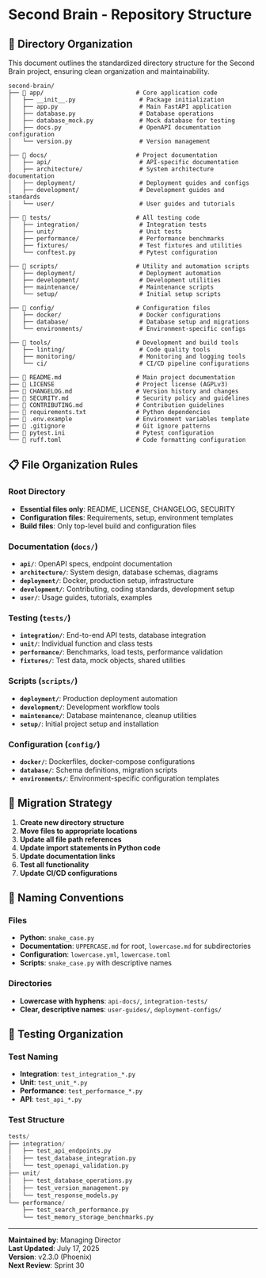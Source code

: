 # Second Brain - Repository Structure

## 📁 **Directory Organization**

This document outlines the standardized directory structure for the Second Brain project, ensuring clean organization and maintainability.

```
second-brain/
├── 📁 app/                          # Core application code
│   ├── __init__.py                  # Package initialization
│   ├── app.py                       # Main FastAPI application
│   ├── database.py                  # Database operations
│   ├── database_mock.py             # Mock database for testing
│   ├── docs.py                      # OpenAPI documentation configuration
│   └── version.py                   # Version management
│
├── 📁 docs/                         # Project documentation
│   ├── api/                         # API-specific documentation
│   ├── architecture/                # System architecture documentation
│   ├── deployment/                  # Deployment guides and configs
│   ├── development/                 # Development guides and standards
│   └── user/                        # User guides and tutorials
│
├── 📁 tests/                        # All testing code
│   ├── integration/                 # Integration tests
│   ├── unit/                        # Unit tests
│   ├── performance/                 # Performance benchmarks
│   ├── fixtures/                    # Test fixtures and utilities
│   └── conftest.py                  # Pytest configuration
│
├── 📁 scripts/                      # Utility and automation scripts
│   ├── deployment/                  # Deployment automation
│   ├── development/                 # Development utilities
│   ├── maintenance/                 # Maintenance scripts
│   └── setup/                       # Initial setup scripts
│
├── 📁 config/                       # Configuration files
│   ├── docker/                      # Docker configurations
│   ├── database/                    # Database setup and migrations
│   └── environments/                # Environment-specific configs
│
├── 📁 tools/                        # Development and build tools
│   ├── linting/                     # Code quality tools
│   ├── monitoring/                  # Monitoring and logging tools
│   └── ci/                          # CI/CD pipeline configurations
│
├── 📄 README.md                     # Main project documentation
├── 📄 LICENSE                       # Project license (AGPLv3)
├── 📄 CHANGELOG.md                  # Version history and changes
├── 📄 SECURITY.md                   # Security policy and guidelines
├── 📄 CONTRIBUTING.md               # Contribution guidelines
├── 📄 requirements.txt              # Python dependencies
├── 📄 .env.example                  # Environment variables template
├── 📄 .gitignore                    # Git ignore patterns
├── 📄 pytest.ini                    # Pytest configuration
└── 📄 ruff.toml                     # Code formatting configuration
```

## 📋 **File Organization Rules**

### **Root Directory**
- **Essential files only**: README, LICENSE, CHANGELOG, SECURITY
- **Configuration files**: Requirements, setup, environment templates
- **Build files**: Only top-level build and configuration files

### **Documentation (`docs/`)**
- **`api/`**: OpenAPI specs, endpoint documentation
- **`architecture/`**: System design, database schemas, diagrams
- **`deployment/`**: Docker, production setup, infrastructure
- **`development/`**: Contributing, coding standards, development setup
- **`user/`**: Usage guides, tutorials, examples

### **Testing (`tests/`)**
- **`integration/`**: End-to-end API tests, database integration
- **`unit/`**: Individual function and class tests
- **`performance/`**: Benchmarks, load tests, performance validation
- **`fixtures/`**: Test data, mock objects, shared utilities

### **Scripts (`scripts/`)**
- **`deployment/`**: Production deployment automation
- **`development/`**: Development workflow tools
- **`maintenance/`**: Database maintenance, cleanup utilities
- **`setup/`**: Initial project setup and installation

### **Configuration (`config/`)**
- **`docker/`**: Dockerfiles, docker-compose configurations
- **`database/`**: Schema definitions, migration scripts
- **`environments/`**: Environment-specific configuration templates

## 🔄 **Migration Strategy**

1. **Create new directory structure**
2. **Move files to appropriate locations**
3. **Update all file path references**
4. **Update import statements in Python code**
5. **Update documentation links**
6. **Test all functionality**
7. **Update CI/CD configurations**

## 📝 **Naming Conventions**

### **Files**
- **Python**: `snake_case.py`
- **Documentation**: `UPPERCASE.md` for root, `lowercase.md` for subdirectories
- **Configuration**: `lowercase.yml`, `lowercase.toml`
- **Scripts**: `snake_case.py` with descriptive names

### **Directories**
- **Lowercase with hyphens**: `api-docs/`, `integration-tests/`
- **Clear, descriptive names**: `user-guides/`, `deployment-configs/`

## 🧪 **Testing Organization**

### **Test Naming**
- **Integration**: `test_integration_*.py`
- **Unit**: `test_unit_*.py`  
- **Performance**: `test_performance_*.py`
- **API**: `test_api_*.py`

### **Test Structure**
```python
tests/
├── integration/
│   ├── test_api_endpoints.py
│   ├── test_database_integration.py
│   └── test_openapi_validation.py
├── unit/
│   ├── test_database_operations.py
│   ├── test_version_management.py
│   └── test_response_models.py
└── performance/
    ├── test_search_performance.py
    └── test_memory_storage_benchmarks.py
```

---

**Maintained by**: Managing Director  
**Last Updated**: July 17, 2025  
**Version**: v2.3.0 (Phoenix)  
**Next Review**: Sprint 30
